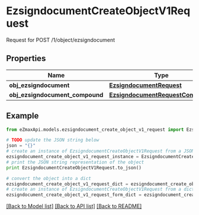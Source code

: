# EzsigndocumentCreateObjectV1Request

Request for POST /1/object/ezsigndocument

## Properties
Name | Type | Description | Notes
------------ | ------------- | ------------- | -------------
**obj_ezsigndocument** | [**EzsigndocumentRequest**](EzsigndocumentRequest.md) |  | [optional] 
**obj_ezsigndocument_compound** | [**EzsigndocumentRequestCompound**](EzsigndocumentRequestCompound.md) |  | [optional] 

## Example

```python
from eZmaxApi.models.ezsigndocument_create_object_v1_request import EzsigndocumentCreateObjectV1Request

# TODO update the JSON string below
json = "{}"
# create an instance of EzsigndocumentCreateObjectV1Request from a JSON string
ezsigndocument_create_object_v1_request_instance = EzsigndocumentCreateObjectV1Request.from_json(json)
# print the JSON string representation of the object
print EzsigndocumentCreateObjectV1Request.to_json()

# convert the object into a dict
ezsigndocument_create_object_v1_request_dict = ezsigndocument_create_object_v1_request_instance.to_dict()
# create an instance of EzsigndocumentCreateObjectV1Request from a dict
ezsigndocument_create_object_v1_request_form_dict = ezsigndocument_create_object_v1_request.from_dict(ezsigndocument_create_object_v1_request_dict)
```
[[Back to Model list]](../README.md#documentation-for-models) [[Back to API list]](../README.md#documentation-for-api-endpoints) [[Back to README]](../README.md)


